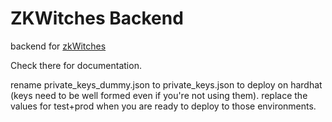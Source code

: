 # ZKWitches Backend

backend for [zkWitches](https://github.com/ThanksSkeleton/zkwitches)

Check there for documentation.

rename private_keys_dummy.json to private_keys.json to deploy on hardhat (keys need to be well formed even if you're not using them).
replace the values for test+prod when you are ready to deploy to those environments.
